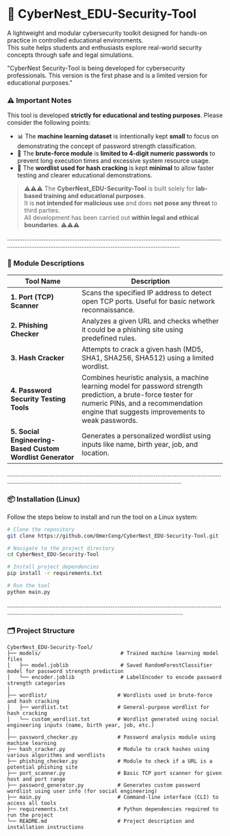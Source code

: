 
# 🔐 CyberNest_EDU-Security-Tool

A lightweight and modular cybersecurity toolkit designed for hands-on practice in controlled educational environments.  
This suite helps students and enthusiasts explore real-world security concepts through safe and legal simulations.

"CyberNest Security-Tool is being developed for cybersecurity professionals. This version is the first phase and is a limited version for educational purposes."

### ⚠️ Important Notes

This tool is developed **strictly for educational and testing purposes**. Please consider the following points:

- 📊 The **machine learning dataset** is intentionally kept **small** to focus on demonstrating the concept of password strength classification.
- 🔐 The **brute-force module** is **limited to 4-digit numeric passwords** to prevent long execution times and excessive system resource usage.
- 📂 The **wordlist used for hash cracking** is kept **minimal** to allow faster testing and clearer educational demonstrations.

> ⚠️⚠️⚠️ The **CyberNest_EDU-Security-Tool** is built solely for **lab-based training and educational purposes**.  
> It is **not intended for malicious use** and does **not pose any threat** to third parties.  
> All development has been carried out **within legal and ethical boundaries**. ⚠️⚠️⚠️


................................................................................................................................................................................................................................

### 🔧 Module Descriptions

| Tool Name                                             | Description                                                                                         |
|-------------------------------------------------------|-----------------------------------------------------------------------------------------------------|
| **1. Port (TCP) Scanner**                             | Scans the specified IP address to detect open TCP ports. Useful for basic network reconnaissance.  |
| **2. Phishing Checker**                               | Analyzes a given URL and checks whether it could be a phishing site using predefined rules.         |
| **3. Hash Cracker**                                   | Attempts to crack a given hash (MD5, SHA1, SHA256, SHA512) using a limited wordlist.                |
| **4. Password Security Testing Tools** | Combines heuristic analysis, a machine learning model for password strength prediction, a brute-force tester for numeric PINs, and a recommendation engine that suggests improvements to weak passwords. |
| **5. Social Engineering-Based Custom Wordlist Generator** | Generates a personalized wordlist using inputs like name, birth year, job, and location.              |

.................................................................................................................................................................................................................................

### 📦 Installation (Linux)

Follow the steps below to install and run the tool on a Linux system:

```bash
# Clone the repository
git clone https://github.com/OmerCeng/CyberNest_EDU-Security-Tool.git

# Navigate to the project directory
cd CyberNest_EDU-Security-Tool

# Install project dependencies
pip install -r requirements.txt

# Run the tool
python main.py
```

..................................................................................................................................................................................................................................
### 🗂️ Project Structure

```
CyberNest_EDU-Security-Tool/
├── models/                          # Trained machine learning model files
│   ├── model.joblib                 # Saved RandomForestClassifier model for password strength prediction
│   └── encoder.joblib               # LabelEncoder to encode password strength categories
│
├── wordlist/                       # Wordlists used in brute-force and hash cracking
│   ├── wordlist.txt                # General-purpose wordlist for hash cracking
│   └── custom_wordlist.txt         # Wordlist generated using social engineering inputs (name, birth year, job, etc.)
│
├── password_checker.py             # Password analysis module using machine learning
├── hash_cracker.py                 # Module to crack hashes using various algorithms and wordlists
├── phishing_checker.py             # Module to check if a URL is a potential phishing site
├── port_scanner.py                 # Basic TCP port scanner for given host and port range
├── password_generator.py           # Generates custom password wordlist using user info (for social engineering)
├── main.py                         # Command-line interface (CLI) to access all tools
├── requirements.txt                # Python dependencies required to run the project
└── README.md                       # Project description and installation instructions
```


